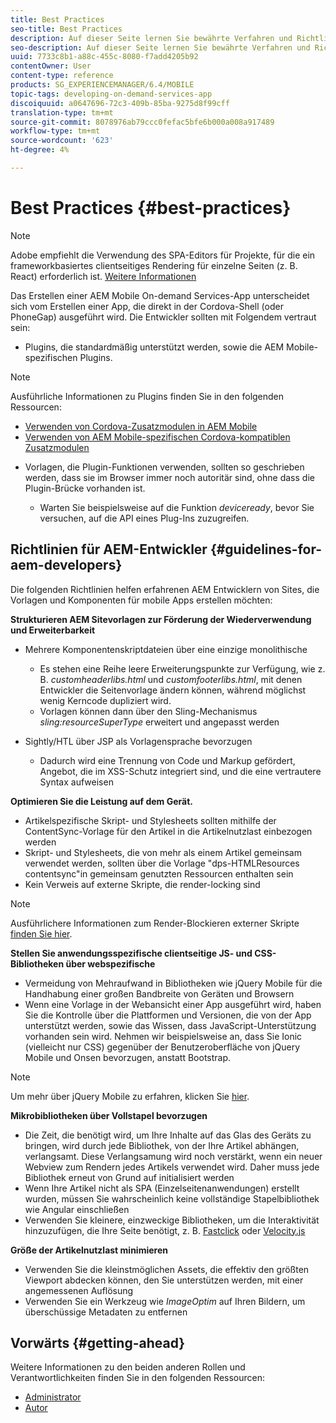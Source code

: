 ```yaml
---
title: Best Practices
seo-title: Best Practices
description: Auf dieser Seite lernen Sie bewährte Verfahren und Richtlinien kennen, die erfahrenen AEM Entwicklern von Sites helfen, die Vorlagen und Komponenten für mobile Apps erstellen möchten.
seo-description: Auf dieser Seite lernen Sie bewährte Verfahren und Richtlinien kennen, die erfahrenen AEM Entwicklern von Sites helfen, die Vorlagen und Komponenten für mobile Apps erstellen möchten.
uuid: 7733c8b1-a88c-455c-8080-f7add4205b92
contentOwner: User
content-type: reference
products: SG_EXPERIENCEMANAGER/6.4/MOBILE
topic-tags: developing-on-demand-services-app
discoiquuid: a0647696-72c3-409b-85ba-9275d8f99cff
translation-type: tm+mt
source-git-commit: 8078976ab79ccc0fefac5bfe6b000a008a917489
workflow-type: tm+mt
source-wordcount: '623'
ht-degree: 4%

---
```



# Best Practices {#best-practices}

>[!NOTE]
>
>Adobe empfiehlt die Verwendung des SPA-Editors für Projekte, für die ein frameworkbasiertes clientseitiges Rendering für einzelne Seiten (z. B. React) erforderlich ist. [Weitere Informationen](/help/sites-developing/spa-overview.md)

Das Erstellen einer AEM Mobile On-demand Services-App unterscheidet sich vom Erstellen einer App, die direkt in der Cordova-Shell (oder PhoneGap) ausgeführt wird. Die Entwickler sollten mit Folgendem vertraut sein:

* Plugins, die standardmäßig unterstützt werden, sowie die AEM Mobile-spezifischen Plugins.

>[!NOTE]
>
>Ausführliche Informationen zu Plugins finden Sie in den folgenden Ressourcen:
>
>* [Verwenden von Cordova-Zusatzmodulen in AEM Mobile](https://helpx.adobe.com/digital-publishing-solution/help/cordova-api.html)
>* [Verwenden von AEM Mobile-spezifischen Cordova-kompatiblen Zusatzmodulen](https://helpx.adobe.com/digital-publishing-solution/help/app-runtime-api.html)

>



* Vorlagen, die Plugin-Funktionen verwenden, sollten so geschrieben werden, dass sie im Browser immer noch autoritär sind, ohne dass die Plugin-Brücke vorhanden ist.

   * Warten Sie beispielsweise auf die Funktion *deviceready*, bevor Sie versuchen, auf die API eines Plug-Ins zuzugreifen.

## Richtlinien für AEM-Entwickler {#guidelines-for-aem-developers}

Die folgenden Richtlinien helfen erfahrenen AEM Entwicklern von Sites, die Vorlagen und Komponenten für mobile Apps erstellen möchten:

**Strukturieren AEM Sitevorlagen zur Förderung der Wiederverwendung und Erweiterbarkeit**

* Mehrere Komponentenskriptdateien über eine einzige monolithische

   * Es stehen eine Reihe leere Erweiterungspunkte zur Verfügung, wie z. B. *customheaderlibs.html* und *customfooterlibs.html*, mit denen Entwickler die Seitenvorlage ändern können, während möglichst wenig Kerncode dupliziert wird.
   * Vorlagen können dann über den Sling-Mechanismus *sling:resourceSuperType* erweitert und angepasst werden

* Sightly/HTL über JSP als Vorlagensprache bevorzugen

   * Dadurch wird eine Trennung von Code und Markup gefördert, Angebot, die im XSS-Schutz integriert sind, und die eine vertrautere Syntax aufweisen

**Optimieren Sie die Leistung auf dem Gerät.**

* Artikelspezifische Skript- und Stylesheets sollten mithilfe der ContentSync-Vorlage für den Artikel in die Artikelnutzlast einbezogen werden
* Skript- und Stylesheets, die von mehr als einem Artikel gemeinsam verwendet werden, sollten über die Vorlage &quot;dps-HTMLResources contentsync&quot;in gemeinsam genutzten Ressourcen enthalten sein
* Kein Verweis auf externe Skripte, die render-locking sind

>[!NOTE]
>
>Ausführlichere Informationen zum Render-Blockieren externer Skripte [finden Sie hier](https://developers.google.com/speed/docs/insights/BlockingJS).

**Stellen Sie anwendungsspezifische clientseitige JS- und CSS-Bibliotheken über webspezifische**

* Vermeidung von Mehraufwand in Bibliotheken wie jQuery Mobile für die Handhabung einer großen Bandbreite von Geräten und Browsern
* Wenn eine Vorlage in der Webansicht einer App ausgeführt wird, haben Sie die Kontrolle über die Plattformen und Versionen, die von der App unterstützt werden, sowie das Wissen, dass JavaScript-Unterstützung vorhanden sein wird. Nehmen wir beispielsweise an, dass Sie Ionic (vielleicht nur CSS) gegenüber der Benutzeroberfläche von jQuery Mobile und Onsen bevorzugen, anstatt Bootstrap.

>[!NOTE]
>
>Um mehr über jQuery Mobile zu erfahren, klicken Sie [hier](https://jquerymobile.com/browser-support/1.4/).

**Mikrobibliotheken über Vollstapel bevorzugen**

* Die Zeit, die benötigt wird, um Ihre Inhalte auf das Glas des Geräts zu bringen, wird durch jede Bibliothek, von der Ihre Artikel abhängen, verlangsamt. Diese Verlangsamung wird noch verstärkt, wenn ein neuer Webview zum Rendern jedes Artikels verwendet wird. Daher muss jede Bibliothek erneut von Grund auf initialisiert werden
* Wenn Ihre Artikel nicht als SPA (Einzelseitenanwendungen) erstellt wurden, müssen Sie wahrscheinlich keine vollständige Stapelbibliothek wie Angular einschließen
* Verwenden Sie kleinere, einzweckige Bibliotheken, um die Interaktivität hinzuzufügen, die Ihre Seite benötigt, z. B. [Fastclick](https://github.com/ftlabs/fastclick) oder [Velocity.js](https://velocityjs.org)

**Größe der Artikelnutzlast minimieren**

* Verwenden Sie die kleinstmöglichen Assets, die effektiv den größten Viewport abdecken können, den Sie unterstützen werden, mit einer angemessenen Auflösung
* Verwenden Sie ein Werkzeug wie *ImageOptim* auf Ihren Bildern, um überschüssige Metadaten zu entfernen

## Vorwärts {#getting-ahead}

Weitere Informationen zu den beiden anderen Rollen und Verantwortlichkeiten finden Sie in den folgenden Ressourcen:

* [Administrator](/help/mobile/aem-mobile.md)
* [Autor](/help/mobile/aem-mobile-on-demand.md)
